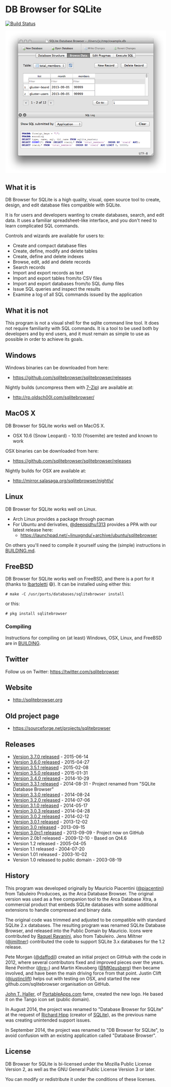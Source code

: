 # DB Browser for SQLite

[![Build Status](https://travis-ci.org/sqlitebrowser/sqlitebrowser.svg?branch=master)](https://travis-ci.org/sqlitebrowser/sqlitebrowser)

![DB Browser for SQLite Screenshot](https://github.com/sqlitebrowser/sqlitebrowser/raw/master/images/sqlitebrowser.png "DB Browser for SQLite Screenshot")

## What it is

DB Browser for SQLite is a high quality, visual, open source tool to
create, design, and edit database files compatible with SQLite.

It is for users and developers wanting to create databases, search, and edit
data.  It uses a familiar spreadsheet-like interface, and you don't need to
learn complicated SQL commands.

Controls and wizards are available for users to:

* Create and compact database files
* Create, define, modify and delete tables
* Create, define and delete indexes
* Browse, edit, add and delete records
* Search records
* Import and export records as text
* Import and export tables from/to CSV files
* Import and export databases from/to SQL dump files
* Issue SQL queries and inspect the results
* Examine a log of all SQL commands issued by the application

## What it is not

This program is not a visual shell for the sqlite command line tool. It does
not require familiarity with SQL commands. It is a tool to be used both by
developers and by end users, and it must remain as simple to use as possible
in order to achieve its goals.

## Windows

Windows binaries can be downloaded from here:

* https://github.com/sqlitebrowser/sqlitebrowser/releases

Nightly builds (uncompress them with [7-Zip](http://www.7-zip.org)) are
available at:

* http://rp.oldsch00l.com/sqlitebrowser/

## MacOS X

DB Browser for SQLite works well on MacOS X.

* OSX 10.6 (Snow Leopard) - 10.10 (Yosemite) are tested and known to work

OSX binaries can be downloaded from here:

* https://github.com/sqlitebrowser/sqlitebrowser/releases

Nightly builds for OSX are available at:

* http://mirror.salasaga.org/sqlitebrowser/nightly/

## Linux

DB Browser for SQLite works well on Linux.
* Arch Linux provides a package through pacman
* For Ubuntu and derivaties, [@deepsidhu1313](https://github.com/deepsidhu1313)
  provides a PPA with our latest release here:
  * https://launchpad.net/~linuxgndu/+archive/ubuntu/sqlitebrowser
 
On others you'll need to compile it yourself using the (simple) instructions
in [BUILDING.md](BUILDING.md).

## FreeBSD

DB Browser for SQLite works well on FreeBSD, and there is a port for it (thanks
to [lbartoletti](https://github.com/lbartoletti) :smile:).  It can be installed
using either this:

    # make -C /usr/ports/databases/sqlitebrowser install

or this:

    # pkg install sqlitebrowser 

### Compiling

Instructions for compiling on (at least) Windows, OSX, Linux, and FreeBSD are
in [BUILDING](BUILDING.md).

## Twitter

Follow us on Twitter: https://twitter.com/sqlitebrowser

## Website

* http://sqlitebrowser.org

## Old project page

* https://sourceforge.net/projects/sqlitebrowser

## Releases

* [Version 3.7.0 released](https://github.com/sqlitebrowser/sqlitebrowser/releases/tag/v3.7.0) - 2015-06-14
* [Version 3.6.0 released](https://github.com/sqlitebrowser/sqlitebrowser/releases/tag/v3.6.0) - 2015-04-27
* [Version 3.5.1 released](https://github.com/sqlitebrowser/sqlitebrowser/releases/tag/v3.5.1) - 2015-02-08
* [Version 3.5.0 released](https://github.com/sqlitebrowser/sqlitebrowser/releases/tag/v3.5.0) - 2015-01-31
* [Version 3.4.0 released](https://github.com/sqlitebrowser/sqlitebrowser/releases/tag/v3.4.0) - 2014-10-29
* [Version 3.3.1 released](https://github.com/sqlitebrowser/sqlitebrowser/releases/tag/v3.3.1) - 2014-08-31 - Project renamed from "SQLite Database Browser"
* [Version 3.3.0 released](https://github.com/sqlitebrowser/sqlitebrowser/releases/tag/v3.3.0) - 2014-08-24
* [Version 3.2.0 released](https://github.com/sqlitebrowser/sqlitebrowser/releases/tag/sqlb-3.2.0) - 2014-07-06
* [Version 3.1.0 released](https://github.com/sqlitebrowser/sqlitebrowser/releases/tag/sqlb-3.1.0) - 2014-05-17
* [Version 3.0.3 released](https://github.com/sqlitebrowser/sqlitebrowser/releases/tag/sqlb-3.0.3) - 2014-04-28
* [Version 3.0.2 released](https://github.com/sqlitebrowser/sqlitebrowser/releases/tag/sqlb-3.0.2) - 2014-02-12
* [Version 3.0.1 released](https://github.com/sqlitebrowser/sqlitebrowser/releases/tag/sqlb-3.0.1) - 2013-12-02
* [Version 3.0 released](https://github.com/sqlitebrowser/sqlitebrowser/releases/tag/sqlb-3.0) - 2013-09-15
* [Version 3.0rc1 released](https://github.com/sqlitebrowser/sqlitebrowser/releases/tag/rc1) - 2013-09-09 - Project now on GitHub
* Version 2.0b1 released - 2009-12-10 - Based on Qt4.6
* Version 1.2 released - 2005-04-05
* Version 1.1 released - 2004-07-20
* Version 1.01 released - 2003-10-02
* Version 1.0 released to public domain - 2003-08-19

## History

This program was developed originally by Mauricio Piacentini
([@piacentini](https://github.com/piacentini)) from Tabuleiro Producoes, as
the Arca Database Browser. The original version was used as a free companion
tool to the Arca Database Xtra, a commercial product that embeds SQLite
databases with some additional extensions to handle compressed and binary data.

The original code was trimmed and adjusted to be compatible with standard
SQLite 2.x databases. The resulting program was renamed SQLite Database
Browser, and released into the Public Domain by Mauricio. Icons were
contributed by [Raquel Ravanini](http://www.raquelravanini.com), also from
Tabuleiro. Jens Miltner ([@jmiltner](https://github.com/jmiltner)) contributed
the code to support SQLite 3.x databases for the 1.2 release.

Pete Morgan ([@daffodil](https://github.com/daffodil)) created an initial
project on GitHub with the code in 2012, where several contributors fixed and
improved pieces over the years. René Peinthor ([@rp-](https://github.com/rp-))
and Martin Kleusberg ([@MKleusberg](https://github.com/MKleusberg)) then
became involved, and have been the main driving force from that point.  Justin
Clift ([@justinclift](https://github.com/justinclift)) helps out with testing
on OSX, and started the new github.com/sqlitebrowser organisation on GitHub.

[John T. Haller](http://johnhaller.com), of
[PortableApps.com](http://portableapps.com) fame, created the new logo.  He
based it on the Tango icon set (public domain).

In August 2014, the project was renamed to "Database Browser for SQLite" at
the request of [Richard Hipp](http://www.hwaci.com/drh) (creator of
[SQLite](http://sqlite.org)), as the previous name was creating unintended
support issues.

In September 2014, the project was renamed to "DB Browser for SQLite", to
avoid confusion with an existing application called "Database Browser".

## License

DB Browser for SQLite is bi-licensed under the Mozilla Public License
Version 2, as well as the GNU General Public License Version 3 or later.

You can modify or redistribute it under the conditions of these licenses.
